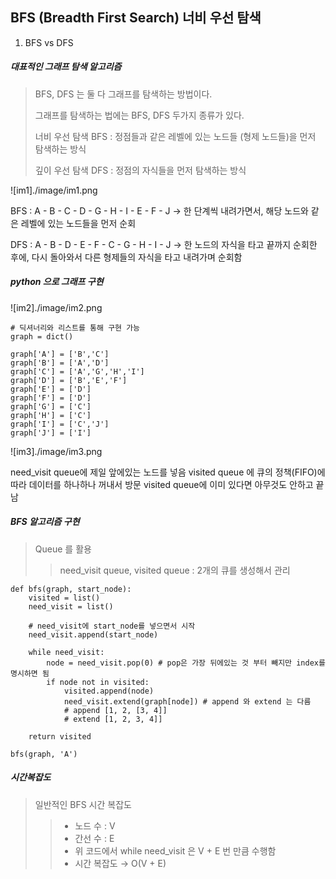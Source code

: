 ## BFS (Breadth First Search) 너비 우선 탐색

1. BFS vs DFS
##### 대표적인 그래프 탐색 알고리즘
> BFS, DFS 는 둘 다 그래프를 탐색하는 방법이다.
> 
> 그래프를 탐색하는 법에는 BFS, DFS 두가지 종류가 있다.
> 
> 너비 우선 탐색 BFS : 정점들과 같은 레벨에 있는 노드들 (형제 노드들)을 먼저 탐색하는 방식
> 
> 깊이 우선 탐색 DFS : 정점의 자식들을 먼저 탐색하는 방식

![im1]./image/im1.png

BFS : A - B - C - D - G - H - I - E - F - J
→ 한 단계씩 내려가면서, 해당 노드와 같은 레벨에 있는 노드들을 먼저 순회

DFS : A - B - D - E - F - C - G - H - I - J
→ 한 노드의 자식을 타고 끝까지 순회한 후에, 다시 돌아와서 다른 형제들의 자식을 타고 내려가며 순회함

##### python 으로 그래프 구현

![im2]./image/im2.png

```
# 딕셔너리와 리스트를 통해 구현 가능
graph = dict()

graph['A'] = ['B','C']
graph['B'] = ['A','D']
graph['C'] = ['A','G','H','I']
graph['D'] = ['B','E','F']
graph['E'] = ['D']
graph['F'] = ['D']
graph['G'] = ['C']
graph['H'] = ['C']
graph['I'] = ['C','J']
graph['J'] = ['I']
```

![im3]./image/im3.png

need_visit queue에 제일 앞에있는 노드를 넣음
visited queue 에 큐의 정책(FIFO)에 따라 데이터를 하나하나 꺼내서 방문
visited queue에 이미 있다면 아무것도 안하고 끝남

##### BFS 알고리즘 구현
> Queue 를 활용
> > need_visit queue, visited queue : 2개의 큐를 생성해서 관리
```
def bfs(graph, start_node):
	visited = list()
	need_visit = list()
	
	# need_visit에 start_node를 넣으면서 시작
	need_visit.append(start_node)

	while need_visit:
		node = need_visit.pop(0) # pop은 가장 뒤에있는 것 부터 빼지만 index를 명시하면 됨
		if node not in visited:
			visited.append(node)
			need_visit.extend(graph[node]) # append 와 extend 는 다름
			# append [1, 2, [3, 4]]
			# extend [1, 2, 3, 4]]
	
	return visited

```
```
bfs(graph, 'A')
```
##### 시간복잡도
> 일반적인 BFS 시간 복잡도
> > - 노드 수 : V
> > - 간선 수 : E
> > - 위 코드에서 while need_visit 은 V + E 번 만큼 수행함
> > - 시간 복잡도 → O(V + E)
